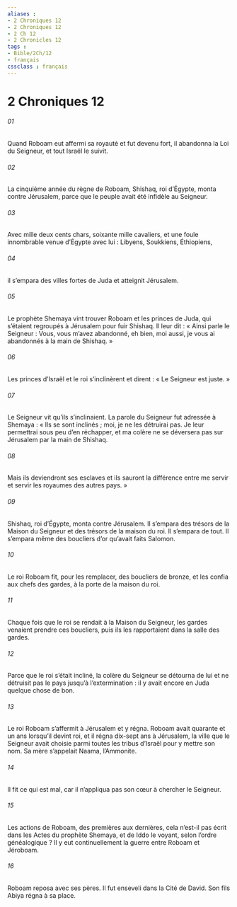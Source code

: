 ```yaml
---
aliases : 
- 2 Chroniques 12
- 2 Chroniques 12
- 2 Ch 12
- 2 Chronicles 12
tags : 
- Bible/2Ch/12
- français
cssclass : français
---
```


# 2 Chroniques 12

###### 01
Quand Roboam eut affermi sa royauté et fut devenu fort, il abandonna la Loi du Seigneur, et tout Israël le suivit.
###### 02
La cinquième année du règne de Roboam, Shishaq, roi d’Égypte, monta contre Jérusalem, parce que le peuple avait été infidèle au Seigneur.
###### 03
Avec mille deux cents chars, soixante mille cavaliers, et une foule innombrable venue d’Égypte avec lui : Libyens, Soukkiens, Éthiopiens,
###### 04
il s’empara des villes fortes de Juda et atteignit Jérusalem.
###### 05
Le prophète Shemaya vint trouver Roboam et les princes de Juda, qui s’étaient regroupés à Jérusalem pour fuir Shishaq. Il leur dit : « Ainsi parle le Seigneur : Vous, vous m’avez abandonné, eh bien, moi aussi, je vous ai abandonnés à la main de Shishaq. »
###### 06
Les princes d’Israël et le roi s’inclinèrent et dirent : « Le Seigneur est juste. »
###### 07
Le Seigneur vit qu’ils s’inclinaient. La parole du Seigneur fut adressée à Shemaya : « Ils se sont inclinés ; moi, je ne les détruirai pas. Je leur permettrai sous peu d’en réchapper, et ma colère ne se déversera pas sur Jérusalem par la main de Shishaq.
###### 08
Mais ils deviendront ses esclaves et ils sauront la différence entre me servir et servir les royaumes des autres pays. »
###### 09
Shishaq, roi d’Égypte, monta contre Jérusalem. Il s’empara des trésors de la Maison du Seigneur et des trésors de la maison du roi. Il s’empara de tout. Il s’empara même des boucliers d’or qu’avait faits Salomon.
###### 10
Le roi Roboam fit, pour les remplacer, des boucliers de bronze, et les confia aux chefs des gardes, à la porte de la maison du roi.
###### 11
Chaque fois que le roi se rendait à la Maison du Seigneur, les gardes venaient prendre ces boucliers, puis ils les rapportaient dans la salle des gardes.
###### 12
Parce que le roi s’était incliné, la colère du Seigneur se détourna de lui et ne détruisit pas le pays jusqu’à l’extermination : il y avait encore en Juda quelque chose de bon.
###### 13
Le roi Roboam s’affermit à Jérusalem et y régna. Roboam avait quarante et un ans lorsqu’il devint roi, et il régna dix-sept ans à Jérusalem, la ville que le Seigneur avait choisie parmi toutes les tribus d’Israël pour y mettre son nom. Sa mère s’appelait Naama, l’Ammonite.
###### 14
Il fit ce qui est mal, car il n’appliqua pas son cœur à chercher le Seigneur.
###### 15
Les actions de Roboam, des premières aux dernières,
cela n’est-il pas écrit dans les Actes du prophète Shemaya,
et de Iddo le voyant, selon l’ordre généalogique ?
Il y eut continuellement la guerre entre Roboam et Jéroboam.
###### 16
Roboam reposa avec ses pères.
Il fut enseveli dans la Cité de David.
Son fils Abiya régna à sa place.
